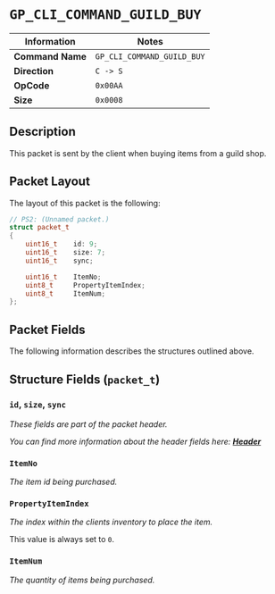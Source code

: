 # `GP_CLI_COMMAND_GUILD_BUY`

| Information               | Notes |
|---                        |---    |
| **Command Name**          | `GP_CLI_COMMAND_GUILD_BUY` |
| **Direction**             | `C -> S` |
| **OpCode**                | `0x00AA` |
| **Size**                  | `0x0008` |

## Description

This packet is sent by the client when buying items from a guild shop.

## Packet Layout

The layout of this packet is the following:

```cpp
// PS2: (Unnamed packet.)
struct packet_t
{
    uint16_t    id: 9;
    uint16_t    size: 7;
    uint16_t    sync;

    uint16_t    ItemNo;
    uint8_t     PropertyItemIndex;
    uint8_t     ItemNum;
};
```

## Packet Fields

The following information describes the structures outlined above.

## Structure Fields (`packet_t`)

### `id`, `size`, `sync`

_These fields are part of the packet header._

_You can find more information about the header fields here: [**Header**](/world/HEADER.md)_

### `ItemNo`

_The item id being purchased._

### `PropertyItemIndex`

_The index within the clients inventory to place the item._

This value is always set to `0`.

### `ItemNum`

_The quantity of items being purchased._
